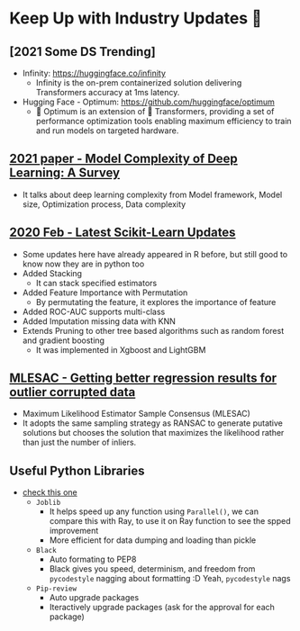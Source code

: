 # Keep Up with Industry Updates 🌺

## [2021 Some DS Trending]
* Infinity: https://huggingface.co/infinity
  * Infinity is the on-prem containerized solution delivering Transformers accuracy at 1ms latency.
* Hugging Face - Optimum: https://github.com/huggingface/optimum
  * 🤗 Optimum is an extension of 🤗 Transformers, providing a set of performance optimization tools enabling maximum efficiency to train and run models on targeted hardware.

## [2021 paper - Model Complexity of Deep Learning: A Survey][4]
* It talks about deep learning complexity from Model framework, Model size, Optimization process, Data complexity


## [2020 Feb - Latest Scikit-Learn Updates][1]
* Some updates here have already appeared in R before, but still good to know now they are in python too
* Added Stacking
  * It can stack specified estimators
* Added Feature Importance with Permutation
  * By permutating the feature, it explores the importance of feature
* Added ROC-AUC supports multi-class
* Added Imputation missing data with KNN
* Extends Pruning to other tree based algorithms such as random forest and gradient boosting
  * It was implemented in Xgboost and LightGBM

## [MLESAC - Getting better regression results for outlier corrupted data][3]
* Maximum Likelihood Estimator Sample Consensus (MLESAC)
* It adopts the same sampling strategy as RANSAC to generate putative solutions but chooses the solution that maximizes the likelihood rather than just the number of inliers. 


## Useful Python Libraries
* [check this one][2]
  * `Joblib`
    * It helps speed up any function using `Parallel()`, we can compare this with Ray, to use it on Ray function to see the spped improvement
    * More efficient for data dumping and loading than pickle
  * `Black`
    * Auto formating to PEP8
    * Black gives you speed, determinism, and freedom from `pycodestyle` nagging about formatting :D Yeah, `pycodestyle` nags
  * `Pip-review`
    * Auto upgrade packages
    * Iteractively upgrade packages (ask for the approval for each package)
    


[1]:https://www.analyticsvidhya.com/blog/2020/02/everything-you-should-know-scikit-learn/?utm_source=feedburner&utm_medium=email&utm_campaign=Feed%3A+AnalyticsVidhya+%28Analytics+Vidhya%29
[2]:https://www.analyticsvidhya.com/blog/2021/01/5-python-packages-every-data-scientist-must-know/?utm_source=feedburner&utm_medium=email&utm_campaign=Feed%3A+AnalyticsVidhya+%28Analytics+Vidhya%29
[3]:https://www.analyticsvidhya.com/blog/2021/02/new-approach-for-regression-analysis-ransac-and-mlesac/?utm_source=feedburner&utm_medium=email&utm_campaign=Feed%3A+AnalyticsVidhya+%28Analytics+Vidhya%29#_ftn5
[4]:https://arxiv.org/pdf/2103.05127.pdf
[5]:https://www.analyticsvidhya.com/blog/2021/12/a-review-of-2021-and-trends-in-2022-a-technical-overview-of-the-data-industry/?utm_source=feedburner&utm_medium=email
